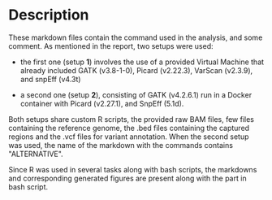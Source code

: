 # Description

These markdown files contain the command used in the analysis, and some comment. 
As mentioned in the report, two setups were used:

* the first one (setup **1**) involves the use of a provided Virtual Machine that already included GATK (v3.8-1-0), Picard (v2.22.3), VarScan (v2.3.9), and snpEff (v4.3t)

* a second one (setup **2**), consisting of GATK (v4.2.6.1) run in a Docker container with Picard (v2.27.1), and SnpEff (5.1d).

Both setups share custom R scripts, the provided raw BAM files, few files containing the reference genome, the .bed files containing the captured regions and the .vcf files for variant annotation. When the second setup was used, the name of the markdown with the commands contains "ALTERNATIVE".

Since R was used in several tasks along with bash scripts, the markdowns and corresponding generated figures are present along with the part in bash script.
